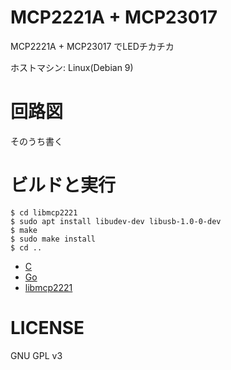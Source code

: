 # MCP2221A + MCP23017

MCP2221A + MCP23017 でLEDチカチカ

ホストマシン: Linux(Debian 9)

# 回路図

そのうち書く

# ビルドと実行

	$ cd libmcp2221
	$ sudo apt install libudev-dev libusb-1.0-0-dev
	$ make
	$ sudo make install
	$ cd ..


* [C](/c/)
* [Go](/go/)
* [libmcp2221](/libmcp2221/)
	
# LICENSE

GNU GPL v3
